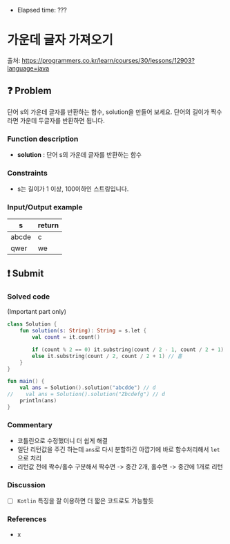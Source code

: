 - Elapsed time: ???

# 가운데 글자 가져오기
출처: https://programmers.co.kr/learn/courses/30/lessons/12903?language=java

## :question: Problem
단어 s의 가운데 글자를 반환하는 함수, solution을 만들어 보세요. 단어의 길이가 짝수라면 가운데 두글자를 반환하면 됩니다.

### Function description
- __solution__ : 단어 s의 가운데 글자를 반환하는 함수

### Constraints
- s는 길이가 1 이상, 100이하인 스트링입니다.

### Input/Output example
| s     | return |
| ----- | ------ |
| abcde | c      |
| qwer  | we     |

## :exclamation: Submit
### Solved code
(Important part only)
``` kotlin
class Solution {
    fun solution(s: String): String = s.let {
        val count = it.count()

        if (count % 2 == 0) it.substring(count / 2 - 1, count / 2 + 1) // 짝
        else it.substring(count / 2, count / 2 + 1) // 홀
    }
}

fun main() {
    val ans = Solution().solution("abcdde") // d
//    val ans = Solution().solution("Zbcdefg") // d
    println(ans)
}
```

### Commentary
- 코틀린으로 수정했더니 더 쉽게 해결
- 일단 리턴값을 주긴 하는데 `ans`로 다시 분할하긴 아깝기에 바로 함수처리해서 `let`으로 처리
- 리턴값 전에 짝수/홀수 구분해서 짝수면 -> 중간 2개, 홀수면 -> 중간에 1개로 리턴

### Discussion
- [ ] `Kotlin` 특징을 잘 이용하면 더 짧은 코드로도 가능할듯

### References
- x